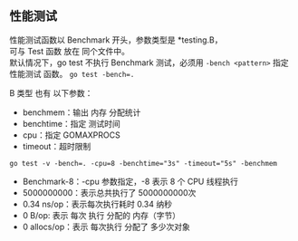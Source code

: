 
## 性能测试

性能测试函数以 Benchmark 开头，参数类型是 *testing.B，  
可与 Test 函数 放在 同个文件中。  
默认情况下，go test 不执行 Benchmark 测试，必须用 `-bench <pattern>` 指定 性能测试 函数。
`go test -bench=.`  






B 类型 也有 以下参数：

- benchmem：输出 内存 分配统计
- benchtime：指定 测试时间
- cpu：指定 GOMAXPROCS
- timeout：超时限制


`go test -v -bench=. -cpu=8 -benchtime="3s" -timeout="5s" -benchmem`  


- Benchmark-8：-cpu 参数指定，-8 表示 8 个 CPU 线程执行
- 5000000000：表示总共执行了 5000000000次
- 0.34 ns/op：表示每次执行耗时 0.34 纳秒
- 0 B/op: 表示 每次 执行 分配的 内存（字节）
- 0 allocs/op：表示 每次执行 分配了 多少次对象